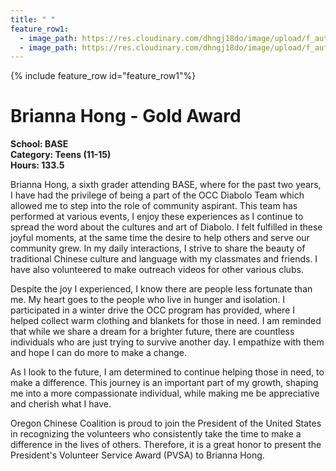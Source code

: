 ```yaml
---
title: " "
feature_row1:
  - image_path: https://res.cloudinary.com/dhngj18do/image/upload/f_auto,q_auto/v1/images/pvsa/2024_Hong_Brianna
  - image_path: https://res.cloudinary.com/dhngj18do/image/upload/f_auto,q_auto/v1/images/activities/year_2024
---
```


{% include feature_row id="feature_row1"%}

# Brianna Hong - Gold Award

**School: BASE**  
**Category: Teens (11-15)**  
**Hours: 133.5**  

Brianna Hong, a sixth grader attending BASE, where for the past two years, I have had the privilege of being a part of the OCC Diabolo Team which allowed me to step into the role of community aspirant.  This team has performed at various events, I enjoy these experiences as I continue to spread the word about the cultures and art of Diabolo.  I felt fulfilled in these joyful moments, at the same time the desire to help others and serve our community grew.  In my daily interactions, I strive to share the beauty of traditional Chinese culture and language with my classmates and friends. I have also volunteered to make outreach videos for other various clubs. 

Despite the joy I experienced, I know there are people less fortunate than me.  My heart goes to the people who live in hunger and isolation.  I participated in a winter drive the OCC program has provided, where I helped collect warm clothing and blankets for those in need. I am reminded that while we share a dream for a brighter future, there are  countless individuals who are just trying to survive another day. I empathize with them and hope I can do more to make a change. 

As I look to the future, I am determined to continue helping those in need, to make a difference.  This journey is an important part of my growth, shaping me into a more compassionate individual, while making me be appreciative and cherish what I have.

Oregon Chinese Coalition is proud to join the President of the United States in recognizing the volunteers who consistently take the time to make a difference in the lives of others. Therefore, it is a great honor to present the President's Volunteer Service Award (PVSA) to Brianna Hong.
